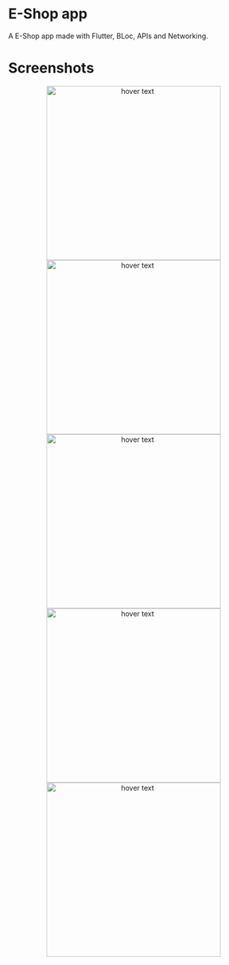 # E-Shop app

A E-Shop app made with Flutter, BLoc, APIs and Networking.


# Screenshots

<p align="center">
  <img src="https://github.com/a7mad117/E-Shop-App/blob/master/eShop-App-Screenshots/eShop%20App%201.jpeg" width="350" title="hover text">

  <img src="https://github.com/a7mad117/E-Shop-App/blob/master/eShop-App-Screenshots/eShop%20App%202.jpeg" width="350" title="hover text">

  <img src="https://github.com/a7mad117/E-Shop-App/blob/master/eShop-App-Screenshots/eShop%20App%203.jpeg" width="350" title="hover text">

  <img src="https://github.com/a7mad117/E-Shop-App/blob/master/eShop-App-Screenshots/eShop%20App%203.jpeg" width="350" title="hover text">

  <img src="https://github.com/a7mad117/E-Shop-App/blob/master/eShop-App-Screenshots/eShop%20App%205.jpeg" width="350" title="hover text">

</p>
